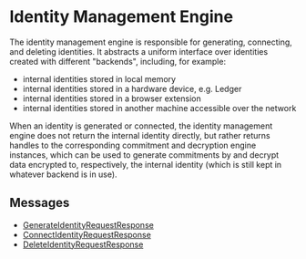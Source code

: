 # Identity Management Engine

The identity management engine is responsible for generating, connecting, and deleting identities. It abstracts a uniform interface over identities created with different "backends", including, for example:
- internal identities stored in local memory
- internal identities stored in a hardware device, e.g. Ledger
- internal identities stored in a browser extension
- internal identities stored in another machine accessible over the network

When an identity is generated or connected, the identity management engine does not return the internal identity directly, but rather returns handles to the corresponding commitment and decryption engine instances, which can be used to generate commitments by and decrypt data encrypted to, respectively, the internal identity (which is still kept in whatever backend is in use).

## Messages

- [GenerateIdentityRequestResponse](./identity-management/generate-identity-request-response.md)
- [ConnectIdentityRequestResponse](./identity-management/connect-identity-request-response.md)
- [DeleteIdentityRequestResponse](./identity-management/delete-identity-request-response.md)